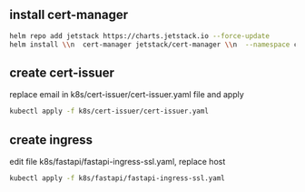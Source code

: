 ## install cert-manager

```bash
helm repo add jetstack https://charts.jetstack.io --force-update
helm install \\n  cert-manager jetstack/cert-manager \\n  --namespace cert-manager \\n  --create-namespace \\n  --version v1.14.5 \\n  --set installCRDs=true
```

## create cert-issuer

replace email in k8s/cert-issuer/cert-issuer.yaml file and apply
```bash
kubectl apply -f k8s/cert-issuer/cert-issuer.yaml
```

## create ingress

edit file k8s/fastapi/fastapi-ingress-ssl.yaml, replace host
```bash
kubectl apply -f k8s/fastapi/fastapi-ingress-ssl.yaml
```